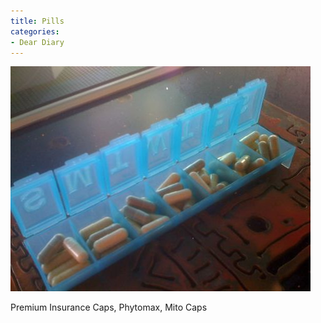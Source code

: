 ```yaml
---
title: Pills
categories:
- Dear Diary
---
```


![](/assets/posts/2009/c5b4b7041cb2ba2328691af5257e3b96.png)
  



Premium Insurance Caps, Phytomax, Mito Caps
